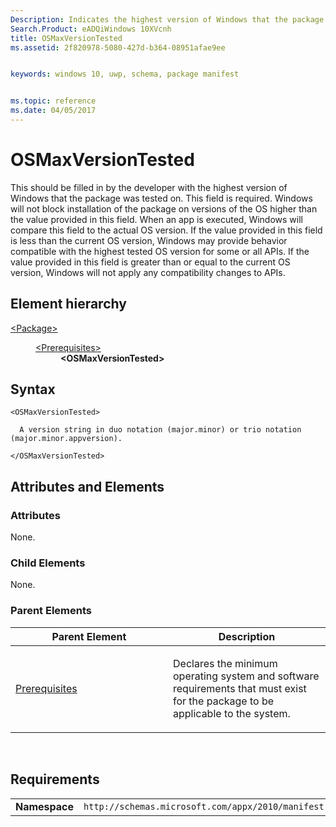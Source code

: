 ```yaml
---
Description: Indicates the highest version of Windows that the package was tested on.
Search.Product: eADQiWindows 10XVcnh
title: OSMaxVersionTested
ms.assetid: 2f820978-5080-427d-b364-08951afae9ee


keywords: windows 10, uwp, schema, package manifest


ms.topic: reference
ms.date: 04/05/2017
---
```


# OSMaxVersionTested


This should be filled in by the developer with the highest version of Windows that the package was tested on. This field is required. Windows will not block installation of the package on versions of the OS higher than the value provided in this field. When an app is executed, Windows will compare this field to the actual OS version. If the value provided in this field is less than the current OS version, Windows may provide behavior compatible with the highest tested OS version for some or all APIs. If the value provided in this field is greater than or equal to the current OS version, Windows will not apply any compatibility changes to APIs.

## Element hierarchy

<dl>
<dt><a href="element-package.md">&lt;Package&gt;</a></dt>
<dd>
<dl>
<dt><a href="element-prerequisites.md">&lt;Prerequisites&gt;</a></dt>
<dd><b>&lt;OSMaxVersionTested&gt;</b></dd>
</dl>
</dd>
</dl>

## Syntax

``` syntax
<OSMaxVersionTested>

  A version string in duo notation (major.minor) or trio notation (major.minor.appversion).

</OSMaxVersionTested>
```

## Attributes and Elements


### Attributes

None.

### Child Elements

None.

### Parent Elements

<table>
<colgroup>
<col width="50%" />
<col width="50%" />
</colgroup>
<thead>
<tr class="header">
<th>Parent Element</th>
<th>Description</th>
</tr>
</thead>
<tbody>
<tr class="odd">
<td><a href="element-prerequisites.md">Prerequisites</a> </td>
<td><p>Declares the minimum operating system and software requirements that must exist for the package to be applicable to the system.</p></td>
</tr>
</tbody>
</table>

 

## Requirements

|               |                                                             |
|---------------|-------------------------------------------------------------|
| **Namespace** | `http://schemas.microsoft.com/appx/2010/manifest` |

 

 



